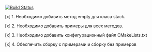 [![Build Status](https://travis-ci.org/sasessw/homework1.svg?branch=master)](https://travis-ci.org/sasessw/homework1)

[x] 1. Необходимо добавить метод empty для класа stack.

[x] 2. Необходимо добавить примеры для всех методов.

[x] 3. Необходимо добавить конфигурационный файл CMakeLists.txt

[x] 4. Обеспечить сборку с примерами и сборку без примеров
